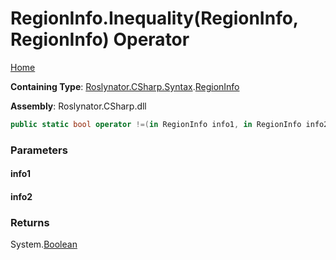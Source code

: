 # RegionInfo\.Inequality\(RegionInfo, RegionInfo\) Operator

[Home](../../../../../README.md)

**Containing Type**: [Roslynator.CSharp.Syntax](../../README.md)\.[RegionInfo](../README.md)

**Assembly**: Roslynator\.CSharp\.dll

```csharp
public static bool operator !=(in RegionInfo info1, in RegionInfo info2)
```

### Parameters

#### info1





#### info2





### Returns

System\.[Boolean](https://docs.microsoft.com/en-us/dotnet/api/system.boolean)

